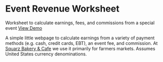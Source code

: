 # Event Revenue Worksheet
Worksheet to calculate earnings, fees, and commissions from a special event
[View Demo](https://sgerner.github.io/event-revenue/)

A simple little webpage to calculate earnings from a variety of payment methods (e.g. cash, credit cards, EBT), an event fee, and commission. At [Squarz Bakery & Cafe](https://SquarzPies.com) we use it primarily for farmers markets. Assumes United States currency denominations. 
